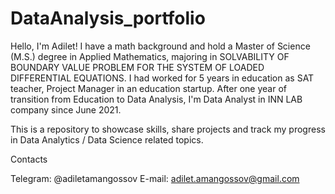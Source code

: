 # DataAnalysis_portfolio
Hello, I'm Adilet! I have a math background and hold a Master of Science (M.S.) degree in Applied Mathematics, majoring in SOLVABILITY OF BOUNDARY VALUE PROBLEM FOR THE SYSTEM OF LOADED DIFFERENTIAL EQUATIONS. I had worked for 5 years in education as SAT teacher, Project Manager in an education startup. After one year of transition from Education to Data Analysis, I'm Data Analyst in INN LAB company since June 2021.

This is a repository to showcase skills, share projects and track my progress in Data Analytics / Data Science related topics.

Contacts

Telegram: @adiletamangossov
E-mail: adilet.amangossov@gmail.com

